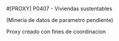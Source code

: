 #[PROXY] P0407 - Viviendas sustentables

(Mineria de datos de parametro pendiente)

Proxy creado con fines de coordinacion